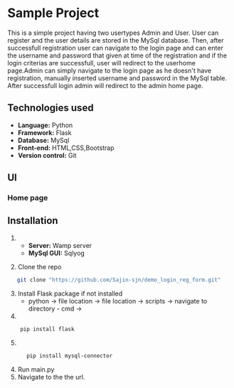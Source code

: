 # Sample Project
This is a simple project having two usertypes Admin and User. User can register and the user details are stored in the MySql database. Then, after successfull registration user can navigate to the login page and can enter the username and password that given at time of the registration and if the login criterias are successfull, user will redirect to the userhome page.Admin can simply navigate to the login page as he doesn't have registration, manually inserted username and password in the MySql table. After successfull login admin will redirect to the admin home page.

## Technologies used
- **Language:** Python
- **Framework:** Flask
- **Database:** MySql
- **Front-end:** HTML,CSS,Bootstrap
- **Version control:** Git

## UI
### Home page



## Installation
1. 
    - **Server:** Wamp server
    - **MySql GUI:** Sqlyog

2. Clone the repo
```bash
   git clone "https://github.com/Sajin-sjn/demo_login_reg_form.git"
```

3. Install Flask package if not installed
   -  python -> file location -> file location -> scripts -> navigate to directory - cmd ->
4.
```bash
    pip install flask
```
5.
```bash
      pip install mysql-connector
```

4. Run main.py
5. Navigate to the the url.
